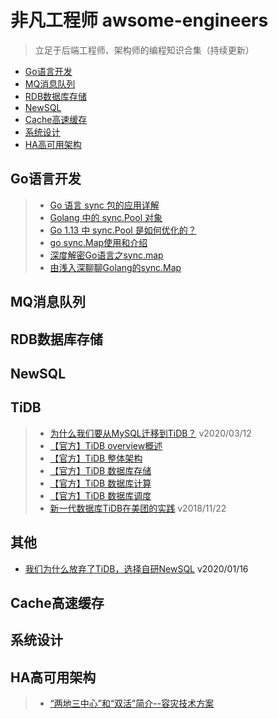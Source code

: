 # 非凡工程师 awsome-engineers

> 立足于后端工程师、架构师的编程知识合集（持续更新）

- [Go语言开发](#Go语言开发)
- [MQ消息队列](#MQ消息队列)
- [RDB数据库存储](#RDB数据库存储)
- [NewSQL](#NewSQL)
- [Cache高速缓存](#Cache高速缓存)
- [系统设计](#系统设计)
- [HA高可用架构](#HA高可用架构) 

## Go语言开发

> - [Go 语言 sync 包的应用详解](https://mp.weixin.qq.com/s/l315emdX2LayvQtMRMxigA)
> - [Golang 中的 sync.Pool 对象](https://mp.weixin.qq.com/s/3AEc2NqG3o8PNgqqjWG2xQ)
> - [Go 1.13 中 sync.Pool 是如何优化的？](https://colobu.com/2019/10/08/how-is-sync-Pool-improved-in-Go-1-13/)
> - [go sync.Map使用和介绍](https://blog.csdn.net/u010230794/article/details/82143179)
> - [深度解密Go语言之sync.map](https://zhuanlan.zhihu.com/p/344834329)
> - [由浅入深聊聊Golang的sync.Map](https://blog.csdn.net/u011957758/article/details/96633984)

## MQ消息队列

## RDB数据库存储

## NewSQL

## TiDB

>  - [为什么我们要从MySQL迁移到TiDB？](https://www.easemob.com/news/4079) v2020/03/12
>  - [【官方】TiDB overview概述](https://github.com/pingcap/docs-cn/blob/master/overview.md) 
>  - [【官方】TiDB 整体架构](https://github.com/pingcap/docs-cn/blob/master/tidb-architecture.md) 
>  - [【官方】TiDB 数据库存储](https://github.com/pingcap/docs-cn/blob/master/tidb-storage.md) 
>  - [【官方】TiDB 数据库计算](https://github.com/pingcap/docs-cn/blob/master/tidb-computing.md) 
>  - [【官方】TiDB 数据库调度](https://github.com/pingcap/docs-cn/blob/master/tidb-scheduling.md) 
>  - [新一代数据库TiDB在美团的实践](https://tech.meituan.com/2018/11/22/mysql-pingcap-practice.html) v2018/11/22

## 其他
- [我们为什么放弃了TiDB，选择自研NewSQL](http://dbaplus.cn/news-11-2950-1.html) v2020/01/16

## Cache高速缓存

## 系统设计

## HA高可用架构
>  - [“两地三中心”和“双活”简介--容灾技术方案](http://blog.itpub.net/26736162/viewspace-2216584/) 


